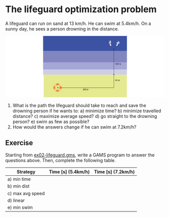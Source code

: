 # The lifeguard optimization problem

A lifeguard can run on sand at 13 km/h. He can swim at 5.4km/h. On a sunny day, he sees a person drowning in the distance.

![img](img/lifeguard.png)

1.  What is the path the lifeguard should take to reach and save the drowning person if he wants to: a) minimize time? b) minimize travelled distance? c) maximize average speed? d) go straight to the drowning person? e) swim as few as possible?
2.  How would the answers change if he can swim at 7.2km/h?


## Exercise

Starting from [ex02-lifeguard.gms](https://github.com/polimi-energy-modelling/ex02-lifeguard-template/blob/master/ex02-lifeguard.gms), write a GAMS program to answer the questions above. Then, complete the following table.

| Strategy         | Time [s] (5.4km/h) | Time [s] (7.2km/h) |
|---------------- |------------------ |------------------ |
| a) min time      |                    |                    |
| b) min dist      |                    |                    |
| c) max avg speed |                    |                    |
| d) linear        |                    |                    |
| e) min swim      |                    |                    |
